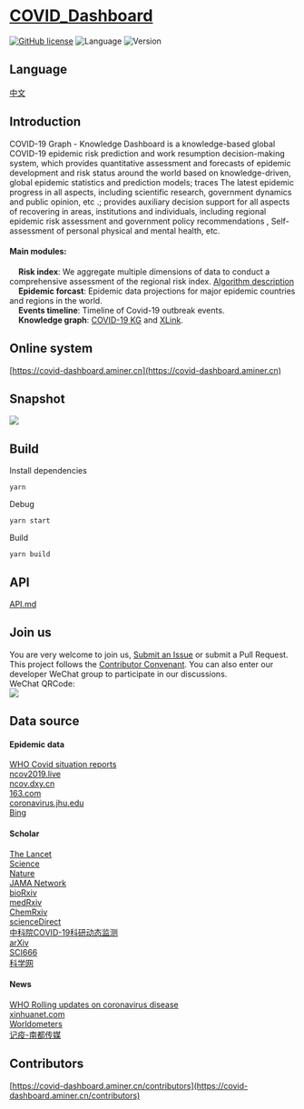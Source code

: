 # [COVID_Dashboard](https://covid-dashboard.aminer.cn/)  
[![GitHub license](https://img.shields.io/badge/license-MIT-blue.svg)](https://github.com/facebook/react/blob/master/LICENSE)
![Language](https://img.shields.io/badge/language-TypeScript-{}.svg)
![Version](https://img.shields.io/badge/version-1.0.1-yellow.svg)
## Language
[中文](https://github.com/AMinerOpen/covid_dashboard/blob/master/README.zh.md)
## Introduction
COVID-19 Graph - Knowledge Dashboard is a knowledge-based global COVID-19 epidemic risk prediction and work resumption decision-making system, which provides quantitative assessment and forecasts of epidemic development and risk status around the world based on knowledge-driven, global epidemic statistics and prediction models; traces The latest epidemic progress in all aspects, including scientific research, government dynamics and public opinion, etc .; provides auxiliary decision support for all aspects of recovering in areas, institutions and individuals, including regional epidemic risk assessment and government policy recommendations , Self-assessment of personal physical and mental health, etc.  
#### Main modules:  
&nbsp;&nbsp;&nbsp;&nbsp;**Risk index**: We aggregate multiple dimensions of data to conduct a comprehensive assessment of the regional risk index.   [Algorithm description](https://covid-dashboard.aminer.cn/algorithm/?lang=en)  
&nbsp;&nbsp;&nbsp;&nbsp;**Epidemic forcast**: Epidemic data projections for major epidemic countries and regions in the world.  
&nbsp;&nbsp;&nbsp;&nbsp;**Events timeline**: Timeline of Covid-19 outbreak events.  
&nbsp;&nbsp;&nbsp;&nbsp;**Knowledge graph**: [COVID-19 KG](https://covid-19.aminer.cn/kg) and [XLink](http://xlink.xlore.org/).
  
## Online system
[https://covid-dashboard.aminer.cn](https://covid-dashboard.aminer.cn)

## Snapshot
![](https://lfs.aminer.cn/misc/ncov/dashboard/snapshot_1_1.png)

## Build
Install dependencies  
```
yarn
```  
Debug  
```
yarn start
```
Build  
```
yarn build 
```

## API
[API.md](https://github.com/AMinerOpen/covid_dashboard/blob/master/API.md)

## Join us
You are very welcome to join us, [Submit an Issue](https://github.com/AMinerOpen/covid_dashboard/issues/new) or submit a Pull Request.  
This project follows the [Contributor Convenant](http://contributor-covenant.org/version/1/3/0/). 
You can also enter our developer WeChat group to participate in our discussions.  
WeChat QRCode:  
![](https://lfs.aminer.cn/misc/ncov/dashboard/wechat_20200624.png)

## Data source
#### Epidemic data
[WHO Covid situation reports](https://www.who.int/emergencies/diseases/novel-coronavirus-2019/situation-reports)  
[ncov2019.live](https://ncov2019.live/data)  
[ncov.dxy.cn](https://ncov.dxy.cn/ncovh5/view/pneumonia)  
[163.com](https://wp.m.163.com/163/page/news/virus_world/index.html?spssid=e205fe771eb79b6e597833b5e13e7516&spsw=1&spss=native)  
[coronavirus.jhu.edu](https://coronavirus.jhu.edu/map.html)  
[Bing](https://cn.bing.com/covidans/locations)

#### Scholar
[The Lancet](https://www.thelancet.com/coronavirus/correspondence)  
[Science](https://www.sciencedirect.com/search/advanced?tak=Coronavirus%20OR%20%22Corona%20virus%22%20OR%20%222019-nCoV%22%20OR%20%22SADS-CoV%22%20OR%20%22SARS-CoV%22%20OR%20%22MERS-CoV%22%20OR%20%E2%80%9CSevere%20Acute%20Respiratory%20Syndrome%E2%80%9D%20OR%20%E2%80%9CMiddle%20East%20Respiratory%20Syndrome%E2%80%9D&articleTypes=REV%2CFLA&show=100&ent=true&years=2020&lastSelectedFacet=years")  
[Nature](https://www.springernature.com/gp/researchers/campaigns/coronavirus)  
[JAMA Network](https://jamanetwork.com/journals/jama/pages/coronavirus-alert)  
[bioRxiv](https://www.biorxiv.org/search/COVID-19)  
[medRxiv](https://www.medrxiv.org/search/Coronavirus)  
[ChemRxiv](https://chemrxiv.org/search?q=covid-19&searchMode=1)  
[scienceDirect](https://www.sciencedirect.com/search/advanced?tak=Coronavirus%20OR%20%22Corona%20virus%22%20OR%20%222019-nCoV%22%20OR%20%22SADS-CoV%22%20OR%20%22SARS-CoV%22%20OR%20%22MERS-CoV%22%20OR%20%E2%80%9CSevere%20Acute%20Respiratory%20Syndrome%E2%80%9D%20OR%20%E2%80%9CMiddle%20East%20Respiratory%20Syndrome%E2%80%9D&articleTypes=REV%2CFLA&show=100&ent=true)  
[中科院COVID-19科研动态监测](http://stm.las.ac.cn/STMonitor/qbwnew/openhome.htm?serverId=172)  
[arXiv](https://arxiv.org/search/?query=Coronavirus+&searchtype=all&source=header)  
[SCI666](http://www.sci666.com.cn/)  
[科学网](http://www.sciencenet.cn)  

#### News
[WHO Rolling updates on coronavirus disease](https://www.who.int/emergencies/diseases/novel-coronavirus-2019/events-as-they-happen)  
[xinhuanet.com](http://www.xinhuanet.com/english/)  
[Worldometers](https://www.worldometers.info/coronavirus/)  
[记疫-南都传媒](https://m.mp.oeeee.com/h5/pages/v20/nCovTimeline/)  

## Contributors
[https://covid-dashboard.aminer.cn/contributors](https://covid-dashboard.aminer.cn/contributors)